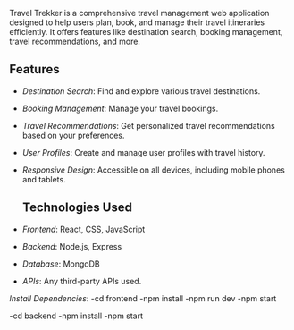 Travel Trekker is a comprehensive travel management web application designed to help users plan, book, and manage their travel itineraries efficiently. It offers features like destination search, booking management, travel recommendations, and more.
## Features
- *Destination Search*: Find and explore various travel destinations.
- *Booking Management*: Manage your travel bookings.
- *Travel Recommendations*: Get personalized travel recommendations based on your preferences.
- *User Profiles*: Create and manage user profiles with travel history.
- *Responsive Design*: Accessible on all devices, including mobile phones and tablets.

  ## Technologies Used
- *Frontend*: React, CSS, JavaScript
- *Backend*: Node.js, Express
- *Database*: MongoDB 
- *APIs*: Any third-party APIs used.

*Install Dependencies*:
-cd frontend
-npm install
-npm run dev
-npm start

-cd backend
-npm install
-npm start
